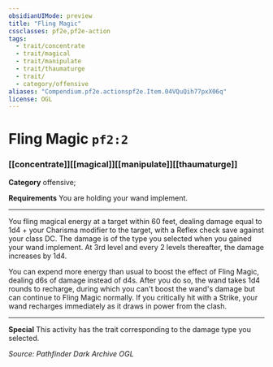 ```yaml
---
obsidianUIMode: preview
title: "Fling Magic"
cssclasses: pf2e,pf2e-action
tags:
  - trait/concentrate
  - trait/magical
  - trait/manipulate
  - trait/thaumaturge
  - trait/
  - category/offensive
aliases: "Compendium.pf2e.actionspf2e.Item.04VQuQih77pxX06q"
license: OGL
---
```

# Fling Magic `pf2:2`

### [[concentrate]][[magical]][[manipulate]][[thaumaturge]]

**Category** offensive; 




**Requirements** You are holding your wand implement.

* * *

You fling magical energy at a target within 60 feet, dealing damage equal to 1d4 + your Charisma modifier to the target, with a Reflex check save against your class DC. The damage is of the type you selected when you gained your wand implement. At 3rd level and every 2 levels thereafter, the damage increases by 1d4.

You can expend more energy than usual to boost the effect of Fling Magic, dealing d6s of damage instead of d4s. After you do so, the wand takes 1d4 rounds to recharge, during which you can't boost the wand's damage but can continue to Fling Magic normally. If you critically hit with a Strike, your wand recharges immediately as it draws in power from the clash.

* * *

**Special** This activity has the trait corresponding to the damage type you selected.

*Source: Pathfinder Dark Archive*
*OGL*